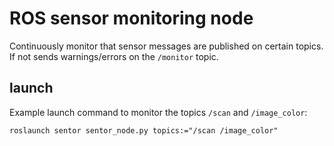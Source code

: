 # ROS sensor monitoring node

Continuously monitor that sensor messages are published on certain topics. If not sends warnings/errors on the `/monitor` topic.

## launch

Example launch command to monitor the topics `/scan` and `/image_color`:

`roslaunch sentor sentor_node.py topics:="/scan /image_color"`
